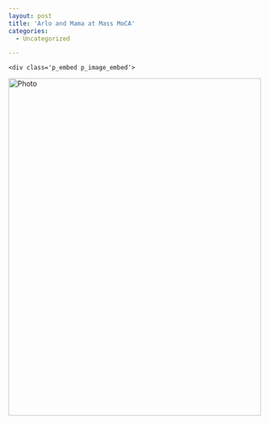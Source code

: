 ```yaml
---
layout: post
title: 'Arlo and Mama at Mass MoCA'
categories:
  - Uncategorized

---
```



    <div class='p_embed p_image_embed'>
<a href="http://levjoydotcom3.files.wordpress.com/2010/03/photo1.jpg"><img alt="Photo" height="667" src="http://levjoydotcom3.files.wordpress.com/2010/03/photo1.jpg?w=225" width="500" /></a>
</div>

  
